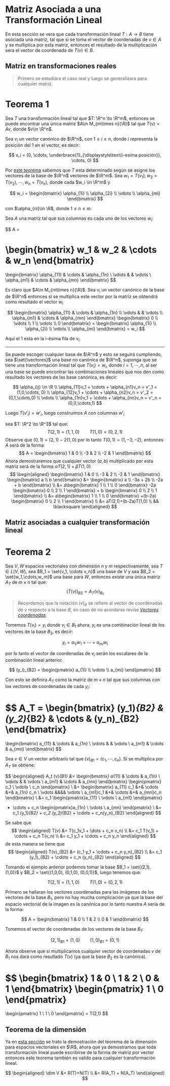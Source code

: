 # Matriz Asociada a una Transformación Lineal

En esta sección se vera que cada transformación lineal $T:A\to B$ tiene asociada una matriz, tal que si se toma el vector de coordenadas de $v\in A$ y se multiplica por esta matriz, entonces el resultado de la multiplicación sera el vector de coordenada de $T(v)\in B$.

## Matriz en transformaciones reales

> Primero se estudiara el caso real y luego se generalizara para cualquier matriz.

<mbox>

# Teorema 1

Sea $T$ una transformación lineal tal que $T: \R^n \to \R^m$, entonces se puede encontrar una única matriz $A\in M_{m\times n}(\R)$ tal que $T(v) = Av$, donde $v\in \R^n$.

</mbox>


<demostracion>

Sea $v_i$ un vector canónico de $\R^n$, con $1\leq i \leq n$, donde $i$ representa la posición del 1 en el vector, es decir:

$$
v_i = (0, \cdots, \underbrace{1}_{\displaystyle\text{i-esima posición}}, \cdots, 0)
$$

Por [este teorema](propiedades.md#teorema-2) sabemos que $T$ esta determinado según se asigne los vectores de la base de $\R^n$ vectores de $\R^m$. Sea $w_1 = T(v_1), w_2 = T(v_2), \cdots, w_n = T(v_n)$, donde cada $w_i \in \R^m$ y 

$$
w_i = 
\begin{bmatrix}
\alpha_{1i} \\ \alpha_{2i} \\ \vdots \\ \alpha_{mi}
\end{bmatrix}
$$

con $\alpha_{ni}\in \R$, donde $1\leq n \leq m$.

Sea $A$ una matriz tal que sus columnas es cada uno de los vectores $w_i$:

$$
A = 

\begin{bmatrix}
    w_1 & w_2 & \cdots & w_n
\end{bmatrix}
=
\begin{bmatrix}
\alpha_{11} & \cdots & \alpha_{1n} \\
\vdots & & \vdots \\
\alpha_{m1} & \cdots & \alpha_{mn}
\end{bmatrix}
$$

Es claro que $A\in M_{m\times n}(\R)$. Sea $v_i$ un vector canónico de la base de $\R^n$ entonces si se multiplica este vector por la matriz se obtendrá como resultado el vector $w_i$

$$
\begin{bmatrix}
	\alpha_{11} & \cdots & \alpha_{1n} \\
	\vdots & & \vdots \\
	\alpha_{m1} & \cdots & \alpha_{mn}
\end{bmatrix}
\begin{bmatrix}
0 \\ \vdots \\ 1 \\ \vdots  \\ 0
\end{bmatrix}
= \begin{bmatrix}
\alpha_{1i} \\ \alpha_{2i} \\ \vdots \\ \alpha_{mi}
\end{bmatrix}
= w_i
$$

Aquí el 1 esta en la i-ésima fila de $v_i$.

</demostracion>

---

Se puede escoger cualquier base de $\R^n$ y esto se seguirá cumpliendo, sea $\set{\vectores}$ una base no canónica de $\R^n$, suponga que se tiene una transformación lineal tal que $T(v_i)=w_i$, donde $i=1,\cdots,n$, al ser una base se puede encontrar las combinaciones lineales que nos den como resultado los vectores de las base canónica, es decir:

$$
\alpha_{ij} \in \R \\
\alpha_{11}v_1 + \cdots + \alpha_{n1}v_n = v'_1 = (1,0,\cdots, 0) \\
\alpha_{12}v_1 + \cdots + \alpha_{n2}v_n = v'_2 = (0,1,\cdots,0) \\
\vdots \\
\alpha_{1n}v_1 + \cdots + \alpha_{nn}v_n = v'_n = (0,0,\cdots,1)
$$

Luego $T(v'_i)=w'_i$, luego construimos $A$ con columnas $w'_i$


<ejemplo>

sea $T: \R^2 \to \R^3$ tal que:
$$
T(2,1)=(1,1,0) \qquad T(1,0)=(0,2,1)
$$
Observe que $(0,1)=(2,1)-2(1,0)$ por lo tanto $T(0,1)=(1,-3,-2)$, entonces $A$ será de la forma:
$$
A = 
\begin{bmatrix}
	1 & 0 \\
	-3 & 2 \\
	-2 & 1
\end{bmatrix}
$$
Ahora demostraremos que cualquier vector $(a,b)$ multiplicado por esta matriz será de la forma $\alpha T(2,1)+\beta T(1,0)$
$$
\begin{aligned}
\begin{bmatrix}
	1 & 0 \\
	-3 & 2 \\
	-2 & 1
\end{bmatrix}
\begin{bmatrix}
	a \\ b
\end{bmatrix}
	&= 
\begin{bmatrix}
	a \\
	-3a + 2b \\
	-2a + b
\end{bmatrix}
	\\
&=
a\begin{bmatrix}
	1 \\ 1 \\ 0	
\end{bmatrix} 
-2a
\begin{bmatrix}
	0 \\ 2 \\ 1
\end{bmatrix} +
b
\begin{bmatrix}
	0 \\ 2 \\ 1
\end{bmatrix} \\
&= 
a\begin{bmatrix}
	1 \\ 1 \\ 0	
\end{bmatrix}
+(b-2a)
\begin{bmatrix}
	0 \\ 2 \\ 1
\end{bmatrix} \\
&= aT(2,1)+(b-2a)T(1,0) \\
&& \blacksquare
\end{aligned}
$$

</ejemplo>

## Matriz asociadas a cualquier transformación lineal

<mbox>

# Teorema 2

Sea $V,W$ espacios vectoriales con dimensión $n$ y $m$ respectivamente, sea $T \in L(V,W)$, sea $B_1 = \set{v_1, \cdots v_n}$ una base de $V$ y sea $B_2 = \set{w_1,\cdots,w_m}$ una base para $W$, entonces existe una única matriz $A_T$ de $m\times n$ tal que:
$$
(T(v))_{B2} = A_T (v)_{B_1}
$$

</mbox>

> Recordemos que la notación $(v)_{B}$ se refiere al vector de coordenadas de $v$ respecto a la base $B$, en caso de no acordarse revise [*Vectores coordenadas*](./isomorfismos.md#vectores-coordenadas).

<demostracion>

Tomemos $T(v_i) = y_i$ donde $v_i \in B_1$ ahora, $y_i$ es una combinación lineal de los vectores de la base $B_2$, es decir:

$$
y_i = a_{1i}w_1 + \cdots + a_{mi}w_i
$$

por lo tanto el vector de coordenadas de $v_i$ serán los escalares de la combinación lineal anterior.

$$
(y_i)_{B2} = 
\begin{pmatrix}
a_{1i} \\
\vdots \\
a_{mi}
\end{pmatrix}
$$

Con esto se definira $A_T$ como la matriz de $m\times n$ tal que sus columnas con los vectores de coordenadas de cada $y_i$:

$$
A_T = 
\begin{bmatrix}
(y_1)_{B2} & (y_2)_{B2} & \cdots & (y_n)_{B2}
\end{bmatrix}
=
\begin{bmatrix}
	a_{11} & \cdots & a_{1n} \\
	\vdots & & \vdots \\
	a_{m1} & \cdots & a_{mn}
\end{bmatrix}
$$

Sea $v\in V$ un vector arbitrario tal que $(v)_{B1} = (c_1, \cdots, c_n)$. Si se multiplica por $A_T$ se obtiene:

$$
\begin{aligned}
A_t (v)_{B1} &= 
\begin{bmatrix}
	a_{11} & \cdots & a_{1n} \\
	\vdots & & \vdots \\
	a_{m1} & \cdots & a_{mn}
\end{bmatrix}
\begin{pmatrix}
c_1 \\ \vdots \\ c_n
\end{pmatrix} \\
&=
\begin{bmatrix}
a_{11} c_1  &+& \cdots &+& a_{1n} c_n \\
\vdots &&&& \vdots \\
a_{m1}c_1 &+& \cdots &+& a_{mn}c_n
\end{bmatrix} \\
&= 
c_1 \begin{pmatrix}a_{11} \\ \vdots \\ a_{m1} \end{pmatrix}
+ \cdots + 
c_n \begin{pmatrix}a_{1n} \\ \vdots \\ a_{mn} \end{pmatrix} \\
&= c_1 (y_1)_{B2} + c_2 (y_2)_{B2} + \cdots + c_n(y_n)_{B2} 
\end{aligned}
$$

Se sabe que 
$$
\begin{aligned}
    T(v) &= T(c_1v_1 + \dots + c_n v_n) \\ 
         &= c_1 T(v_1) + \cdots + c_n T(v_n) \\
         &= c_1 y_1 + \cdots + c_n y_n
\end{aligned}
$$
de esta manera se tiene que
$$
\begin{aligned}
    T(v)_{B2} &= (c_1 y_1 + \cdots + c_n y_n)_{B2} \\ 
    &= c_1 (y_1)_{B2} + \cdots + c_n (y_n)_{B2}
\end{aligned}
$$

</demostracion>

<ejemplo>

Tomando el ejemplo anterior podemos tomar la base $B_1 = \set{(2,1), (1,0)}$ y $B_2 = \set{(1,0,0), (0,1,0), (0,0,1)}$, luego tenemos que:

$$
T(2,1) = (1,1,0) \qquad T(1,0) = (0,2,1)
$$

Primero se hallaran los vectores coordenadas para las imágenes de los vectores de la base $B_1$, pero no hay mucha complicación ya que la base del espacio vectorial de la imagen es la canónica por lo tanto nuestra $A$ seria de la forma:

$$
A =
\begin{bmatrix}
	1 & 0 \\
	1 & 2 \\
	0 & 1
\end{bmatrix}
$$

Tomemos el vector de coordenadas de los vectores de la base $B_1$:

$$
(2,1)_{B1} = (1,0) \qquad (1,0)_{B1} = (0,1)
$$

Ahora observe que si multiplicamos cualquier vector de coordenadas $v$ de $B_1$ nos dará como resultado $T(v)$ (ya que la base $B_2$ es la canónica).

$$
\begin{bmatrix}
	1 & 0 \\
	1 & 2 \\
	0 & 1
\end{bmatrix}
\begin{pmatrix}
	1 \\ 0
\end{pmatrix}
=
\begin{pmatrix}
	1 \\ 1 \\ 0
\end{pmatrix}
= T(2,1)
$$

</ejemplo>

## Teorema de la dimensión

Ya en [esta sección](../EspaciosVectoriales/kerne_e_imagen.md#teorema-de-la-dimension-td)  se trato la demostración del teorema de la dimensión para espacios vectoriales en $\R$, ahora que ya demostramos que toda transformación lineal puede escribirse de la forma de matriz por vector entonces este teorema también es valido para cualquier transformación lineal.

$$
\begin{aligned}
	\dim V &= R(T)+N(T) \\
		&= R(A_T) + N(A_T)
\end{aligned}
$$
